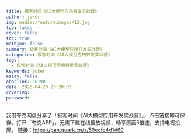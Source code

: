 ```yaml
---
title: 极客时间《AI大模型应用开发实战营》
author: joker
img: medias/featureimages/12.jpg
top: false
cover: false
toc: true
mathjax: false
summary: 极客时间《AI大模型应用开发实战营》
categories: 极客时间《AI大模型应用开发实战营》
tags:
  - 极客时间《AI大模型应用开发实战营》
keywords: joker
essay: false
abbrlink: 56190
date: 2025-04-20 23:39:03
coverImg:
password:
---
```


我用夸克网盘分享了「极客时间《AI大模型应用开发实战营》」，点击链接即可保存。打开「夸克APP」，无需下载在线播放视频，畅享原画5倍速，支持电视投屏。
链接：https://pan.quark.cn/s/59ecfe4d1469
